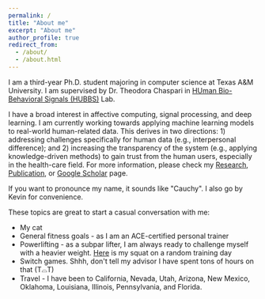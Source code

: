 ```yaml
---
permalink: /
title: "About me"
excerpt: "About me"
author_profile: true
redirect_from: 
  - /about/
  - /about.html
---
```


I am a third-year Ph.D. student majoring in computer science at Texas A&M University. I am supervised by Dr. Theodora Chaspari in [HUman Bio-Behavioral Signals (HUBBS)](https://hubbs.engr.tamu.edu/) Lab.  

I have a broad interest in affective computing, signal processing, and deep learning.  I am currently working towards applying machine learning models to real-world human-related data. This derives in two directions: 1) addressing challenges specifically for human data (e.g., interpersonal difference); and 2) increasing the transparency of the system (e.g., applying knowledge-driven methods) to gain trust from the human users, especially in the health-care field. For more information, please check my [Research](/research/),  [Publication](/publications/), or [Google Scholar](https://scholar.google.com/citations?user=LmPz0PQAAAAJ&hl=en) page.  

If you want to pronounce my name, it sounds like "Cauchy". I also go by Kevin for convenience.  

These topics are great to start a casual conversation with me:
- My cat
- General fitness goals - as I am an ACE-certified personal trainer
- Powerlifting - as a subpar lifter, I am always ready to challenge myself with a heavier weight. [Here](https://vimeo.com/749962170) is my squat on a random training day
- Switch games. Shhh, don't tell my advisor I have spent tons of hours on that (T⌓T)
- Travel - I have been to California, Nevada, Utah, Arizona, New Mexico, Oklahoma, Louisiana, Illinois, Pennsylvania, and Florida.

